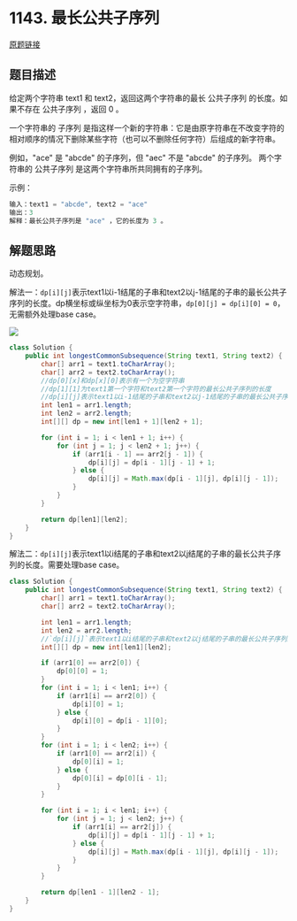 # 1143. 最长公共子序列

[原题链接](https://leetcode.cn/problems/longest-common-subsequence/)

## 题目描述

给定两个字符串 text1 和 text2，返回这两个字符串的最长 公共子序列 的长度。如果不存在 公共子序列 ，返回 0 。

一个字符串的 子序列 是指这样一个新的字符串：它是由原字符串在不改变字符的相对顺序的情况下删除某些字符（也可以不删除任何字符）后组成的新字符串。

例如，"ace" 是 "abcde" 的子序列，但 "aec" 不是 "abcde" 的子序列。
两个字符串的 公共子序列 是这两个字符串所共同拥有的子序列。

示例：

```java
输入：text1 = "abcde", text2 = "ace" 
输出：3  
解释：最长公共子序列是 "ace" ，它的长度为 3 。
```

## 解题思路

动态规划。

解法一：`dp[i][j]`表示text1以i-1结尾的子串和text2以j-1结尾的子串的最长公共子序列的长度。dp横坐标或纵坐标为0表示空字符串，`dp[0][j] = dp[i][0] = 0`，无需额外处理base case。

![](http://img.dabin-coder.cn/image/longestCommonSubsequence.png)

```java
class Solution {
    public int longestCommonSubsequence(String text1, String text2) {
        char[] arr1 = text1.toCharArray();
        char[] arr2 = text2.toCharArray();
        //dp[0][x]和dp[x][0]表示有一个为空字符串
        //dp[1][1]为text1第一个字符和text2第一个字符的最长公共子序列的长度
        //dp[i][j]表示text1以i-1结尾的子串和text2以j-1结尾的子串的最长公共子序列的长度
        int len1 = arr1.length;
        int len2 = arr2.length;
        int[][] dp = new int[len1 + 1][len2 + 1];

        for (int i = 1; i < len1 + 1; i++) {
            for (int j = 1; j < len2 + 1; j++) {
                if (arr1[i - 1] == arr2[j - 1]) {
                    dp[i][j] = dp[i - 1][j - 1] + 1;
                } else {
                    dp[i][j] = Math.max(dp[i - 1][j], dp[i][j - 1]);
                }
            }
        }

        return dp[len1][len2];
    }
}
```

解法二：`dp[i][j]`表示text1以i结尾的子串和text2以j结尾的子串的最长公共子序列的长度。需要处理base case。

```java
class Solution {
    public int longestCommonSubsequence(String text1, String text2) {
        char[] arr1 = text1.toCharArray();
        char[] arr2 = text2.toCharArray();

        int len1 = arr1.length;
        int len2 = arr2.length;
        //`dp[i][j]`表示text1以i结尾的子串和text2以j结尾的子串的最长公共子序列的长度。
        int[][] dp = new int[len1][len2];

        if (arr1[0] == arr2[0]) {
            dp[0][0] = 1;
        }
        for (int i = 1; i < len1; i++) {
            if (arr1[i] == arr2[0]) {
                dp[i][0] = 1;
            } else {
                dp[i][0] = dp[i - 1][0];
            }
        }
        for (int i = 1; i < len2; i++) {
            if (arr1[0] == arr2[i]) {
                dp[0][i] = 1;
            } else {
                dp[0][i] = dp[0][i - 1];
            }
        }

        for (int i = 1; i < len1; i++) {
            for (int j = 1; j < len2; j++) {
                if (arr1[i] == arr2[j]) {
                    dp[i][j] = dp[i - 1][j - 1] + 1;
                } else {
                    dp[i][j] = Math.max(dp[i - 1][j], dp[i][j - 1]);
                }
            }
        }

        return dp[len1 - 1][len2 - 1];
    }
}
```

